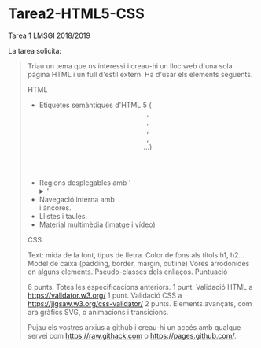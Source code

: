 # Tarea2-HTML5-CSS
Tarea 1 LMSGI 2018/2019

La tarea solicita:

> Triau un tema que us interessi i creau-hi un lloc web d'una sola pàgina HTML i un full d'estil extern. Ha d'usar els elements següents.
> 
> HTML
> 
> - Etiquetes semàntiques d'HTML 5 ( <header>,<footer>, <article>, <section>, <aside>...)
> - Regions desplegables amb '<details>' i '<summary>'
> - Navegació interna amb <nav> i àncores. 
> - Llistes i taules.
> - Material multimèdia (imatge i vídeo)
> 
> CSS
> 
> Text: mida de la font, tipus de lletra.
> Color de fons als títols h1, h2...
> Model de caixa (padding, border, margin, outline)
> Vores arrodonides en alguns elements.
> Pseudo-classes dels enllaços.
> Puntuació
> 
> 6 punts. Totes les especificacions anteriors.
> 1 punt. Validació HTML a https://validator.w3.org/
> 1 punt. Validació CSS a https://jigsaw.w3.org/css-validator/
> 2 punts. Elements avançats, com ara gràfics SVG, <canvas> o animacions i transicions.
> 
> Pujau els vostres arxius a github i creau-hi un accés amb qualque servei com https://raw.githack.com o  https://pages.github.com/.
